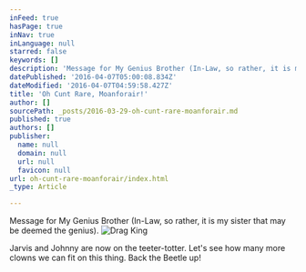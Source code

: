 ```yaml
---
inFeed: true
hasPage: true
inNav: true
inLanguage: null
starred: false
keywords: []
description: 'Message for My Genius Brother (In-Law, so rather, it is my sister that may be deemed the genius).'
datePublished: '2016-04-07T05:00:08.834Z'
dateModified: '2016-04-07T04:59:58.427Z'
title: 'Oh Cunt Rare, Moanforair!'
author: []
sourcePath: _posts/2016-03-29-oh-cunt-rare-moanforair.md
published: true
authors: []
publisher:
  name: null
  domain: null
  url: null
  favicon: null
url: oh-cunt-rare-moanforair/index.html
_type: Article

---
```

Message for My Genius Brother (In-Law, so rather, it is my sister that may be deemed the genius).
![Drag King](https://the-grid-user-content.s3-us-west-2.amazonaws.com/a0d48a49-9aff-4bb2-98bb-00b5e504a053.jpg)

Jarvis and Johnny are now on the teeter-totter. Let's see how many more clowns we can fit on this thing. Back the Beetle up!